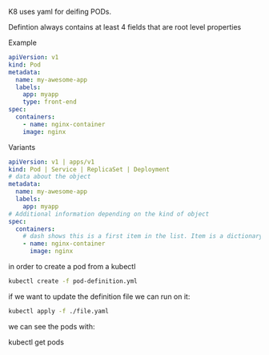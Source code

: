 K8 uses yaml for deifing PODs.

Defintion always contains at least 4 fields that are root level properties

Example

```yaml
apiVersion: v1
kind: Pod
metadata:
  name: my-awesome-app
  labels:
    app: myapp
    type: front-end
spec:
  containers:
    - name: nginx-container
    image: nginx
```

Variants

```yaml
apiVersion: v1 | apps/v1
kind: Pod | Service | ReplicaSet | Deployment
# data about the object
metadata:
  name: my-awesome-app
  labels:
    app: myapp
# Additional information depending on the kind of object
spec:
  containers:
    # dash shows this is a first item in the list. Item is a dictionary with two properties
    - name: nginx-container
      image: nginx
```

in order to create a pod from a kubectl

```bash
kubectl create -f pod-definition.yml
```

if we want to update the definition file we can run on it:

```bash
kubectl apply -f ./file.yaml
```

we can see the pods with:

kubectl get pods
